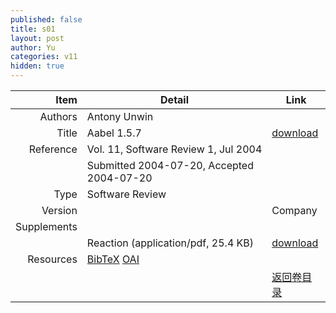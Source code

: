 ```yaml
---
published: false
title: s01
layout: post
author: Yu
categories: v11
hidden: true
---
```


| Item | Detail | Link |
|---:|---|---|
| Authors | Antony Unwin| |
| Title |Aabel 1.5.7 | [download](http://www.jstatsoft.org//v11/s01/paper) |
| Reference |Vol. 11, Software Review 1, Jul 2004 | |
| | Submitted 2004-07-20, Accepted 2004-07-20| | 
| Type | Software Review| |
| Version || Company || Paper | Aabel 1.5.7  (application/pdf, 109.1 KB)| [download](http://www.jstatsoft.org//v11/s01/paper) |
| Supplements | | |
| |Reaction  (application/pdf, 25.4 KB)|  [download](http://www.jstatsoft.org//v11/s01/supp/1) |
| Resources | [BibTeX](http://www.jstatsoft.org//v11/s01/bibtex) [OAI](http://www.jstatsoft.org//oai?verb=GetRecord&identifier=oai.jstatsoft/v11/s01&prefix=oai_dc)| |
| |  | [返回卷目录]({{site.baseurl}}/volume/v11.html) |